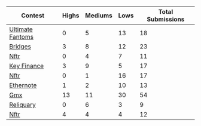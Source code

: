 | Contest | Highs | Mediums | Lows | Total Submissions |
| ------ | ----- | ------- | ---- | ----------------- |
| [Ultimate Fantoms](https://github.com/solodit/solodit_content/blob/main/reports/Guardian%20Audits/2022-05-23-Ultimate%20Fantoms.md) | 0 | 5 | 13 | 18 |
| [Bridges](https://github.com/solodit/solodit_content/blob/main/reports/Guardian%20Audits/2022-05-21-Bridges.md) | 3 | 8 | 12 | 23 |
| [Nftr](https://github.com/solodit/solodit_content/blob/main/reports/Guardian%20Audits/2022-07-27-NFTR.md) | 0 | 4 | 7 | 11 |
| [Key Finance](https://github.com/solodit/solodit_content/blob/main/reports/Guardian%20Audits/2023-05-01-Key%20Finance.md) | 3 | 9 | 5 | 17 |
| [Nftr](https://github.com/solodit/solodit_content/blob/main/reports/Guardian%20Audits/2022-10-02-NFTR.md) | 0 | 1 | 16 | 17 |
| [Ethernote](https://github.com/solodit/solodit_content/blob/main/reports/Guardian%20Audits/2022-05-09-Ethernote.md) | 1 | 2 | 10 | 13 |
| [Gmx](https://github.com/solodit/solodit_content/blob/main/reports/Guardian%20Audits/2022-10-24-GMX.md) | 13 | 11 | 30 | 54 |
| [Reliquary](https://github.com/solodit/solodit_content/blob/main/reports/Guardian%20Audits/2022-05-24-Reliquary.md) | 0 | 6 | 3 | 9 |
| [Nftr](https://github.com/solodit/solodit_content/blob/main/reports/Guardian%20Audits/2023-04-08-NFTR.md) | 4 | 4 | 4 | 12 |

